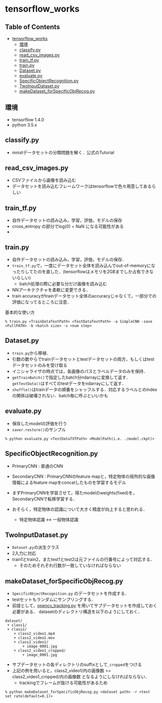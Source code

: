 # tensorflow_works

## Table of Contents

   * [tensorflow_works](#tensorflow_works)
      * [環境](#環境)
      * [classify.py](#classifypy)
      * [read_csv_images.py](#read_csv_imagespy)
      * [train_tf.py](#train_tfpy)
      * [train.py](#trainpy)
      * [Dataset.py](#datasetpy)
      * [evaluate.py](#evaluatepy)
      * [SpecificObjectRecognition.py](#specificobjectrecognitionpy)
      * [TwoInputDataset.py](#twoinputdatasetpy)
      * [makeDataset_forSpecificObjRecog.py](#makedataset_forspecificobjrecogpy)

## 環境
* tensorflow 1.4.0
* python 3.5.x

## classify.py

* mnistデータセットの分類問題を解く．公式のTutorial

## read_csv_images.py

* CSVファイルから画像を読み込む
* データセットを読み込むフレームワークはtensorflowで色々用意してあるらしい

## train_tf.py

* 自作データセットの読み込み，学習，評価，モデルの保存
* cross_entropy の部分でlog(0) = NaN になる可能性がある
* 

## train.py

* 自作データセットの読み込み，学習，評価，モデルの保存．
* `train_tf.py`で，一度にデータセット全体を読み込んでout-of-memoryになったりしてたのを直した．(tensorflowはメモリを2GBまでしか占有できないらしい)
  * batch処理の際に必要な分だけ画像を読み込む
* NNアーキテクチャを柔軟に変更できる．
* train accuracyがtrainデータセット全体のaccuracyじゃなくて，一部分での評価になってるところに注意．

基本的な使い方
~~~
% train.py <TrainDataTextPath> <TestDataTextPath> -a SimpleCNN -save <FullPATH> -b <batch size> -s <num step>
~~~

## Dataset.py

* `train.py`から移植．
* 引数の数やらでtrainデータセットとtestデータセットの両方，もしくはtestデータセットのみを受け取る
* イニシャライザの時点では，各画像のパスとラベルデータのみを保持．
* `getTrainBatch()`で指定したbatch分ndarrayに変換して返す．`getTestData()`はすべてのtestデータをndarrayにして返す．
* `shuffle()`はtrainデータの順番をシャッフルする．対応するラベルとのindexの関係は破壊されない．batch毎に呼ぶといいかも

## evaluate.py 

* 保存したmodelの評価を行う
* `saver.restore()`のサンプル
~~~
% python evaluate.py <TestDataTXTPath> <ModelPath(i.e. ./model.ckpt)>
~~~

## SpecificObjectRecognition.py

* PrimaryCNN : 普通のCNN
* SecondaryCNN : PrimaryCNNのfeature mapと，特定物体の局所的な画像情報によるfeature mapをconcatしたものを学習するモデル

* まずPrimaryCNNを学習させて，得たmodelのweights(fixed)を，SecondaryCNNで転移学習する．
* おそらく，特定物体の認識について大きく精度が向上すると思われる．
  * 特定物体認識 <-> 一般物体認識

## TwoInputDataset.py

* `Dataset.py`の派生クラス
* 2入力に対応
* train1とtrain2，またtest1とtest2は元ファイルの行番号によって対応する．
  * そのためそれぞれ行数が一致していなければならない

##  makeDataset_forSpecificObjRecog.py

* `SpecificObjectRecognition.py` のデータセットを作成する．
* testセットもランダムにサンプリングする．
* 前提として，[opencv_tracking.py](https://github.com/shigenius/python_sources) を用いてサブデータセットを作成しておく必要がある．
datasetのディレクトリ構造を以下のようにしておく．
~~~
dataset/
 + class1/
 + class2/
    + class2_video1.mp4
    + class2_video2.mov
    + class2_video1/
        + image_0001.jpg
    + class2_video1_cropped/
        + image_0001.jpg
~~~
* サブデータセットの各ディレクトリのsuffixとして`_cropped`をつける
* 上記の例を用いると，class2_video1/内の画像数 >= class2_video1_cropped/内の画像数 となるようにしなければならない．
  * trackingでフレームが抜ける可能性があるため
 
~~~
% python makeDataset_forSpecificObjRecog.py <dataset path> -r <test set rate(default=0.1)>
~~~
